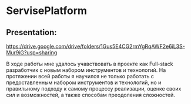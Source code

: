 # ServisePlatform
## Presentation:
https://drive.google.com/drive/folders/1Gus5E4CG2rmYgRqAWF2e6iL3S-Mur9iG?usp=sharing

В ходе работы мне удалось учавствовать в проекте 
как Full-stack разработчик с новым набором
инструментов и технологий. На протяжении всей 
работы я научился не только работать с 
предоставленным набором инструментов и
технологий, но и правильному подходу к самому 
процессу реализации, оценке своих сил и 
возможностей, а также способам преодоления
сложностей.


